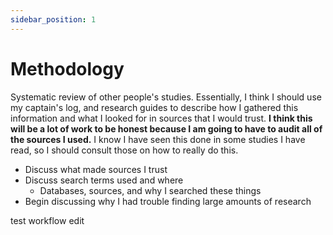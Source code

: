```yaml
---
sidebar_position: 1
---
```


# Methodology

Systematic review of other people's studies. Essentially, I think I should use my captain's log, and research guides to describe how I gathered this information and what I looked for in sources that I would trust. **I think this will be a lot of work to be honest because I am going to have to audit all of the sources I used.** I know I have seen this done in some studies I have read, so I should consult those on how to really do this.

- Discuss what made sources I trust 
- Discuss search terms used and where
    - Databases, sources, and why I searched these things
- Begin discussing why I had trouble finding large amounts of research

test workflow edit